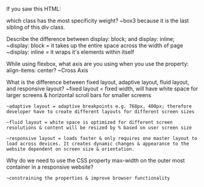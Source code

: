 If you saw this HTML: <div class="box box1 box2 box3"></div> which class has the most specificity weight?
    ~box3 because it is the last sibling of this div class.


Describe the difference between display: block; and display: inline;
    ~display: block = it takes up the entire space across the width of page
    ~display: inline = it wraps it's elements within itself


While using flexbox, what axis are you using when you use the property: align-items: center?
    ~Cross Axis


What is the difference between fixed layout, adaptive layout, fluid layout, and responsive layout?
    ~fixed layout = fixed width, will have white space for larger screens & horizontal scroll bars for smaller screens
 
    ~adaptive layout = adaptive breakpoints e.g. 768px, 400px; therefore developer have to create different layouts for different screen sizes
 
    ~fluid layout = white space is optimized for different screen resolutions & content will be resized by % based on user screen size
 
    ~responsive layout = loads faster & only requires one master layout to load across devices. It creates dynamic changes & appearance to the website dependent on screen size & orientation.

Why do we need to use the CSS property max-width on the outer most container in a responsive website?

    ~constraining the properties & improve browser functionality